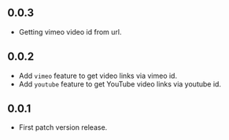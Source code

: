 ## 0.0.3

- Getting vimeo video id from url.

## 0.0.2

- Add `vimeo` feature to get video links via vimeo id.
- Add `youtube` feature to get YouTube video links via youtube id.

## 0.0.1

- First patch version release.
